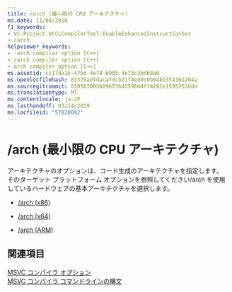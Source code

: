 ```yaml
---
title: /arch (最小限の CPU アーキテクチャ)
ms.date: 11/04/2016
f1_keywords:
- VC.Project.VCCLCompilerTool.EnableEnhancedInstructionSet
- /arch
helpviewer_keywords:
- -arch compiler option [C++]
- /arch compiler option [C++]
- arch compiler option [C++]
ms.assetid: cc17da15-47bd-4e74-b905-4e73c3bdb8a0
ms.openlocfilehash: 83379ad7daca7dcb21f4ed0c0b94bb354161204a
ms.sourcegitcommit: 8105b7003b89b73b4359644ff4281e1595352dda
ms.translationtype: MT
ms.contentlocale: ja-JP
ms.lasthandoff: 03/14/2019
ms.locfileid: "57820092"
---
```

# <a name="arch-minimum-cpu-architecture"></a>/arch (最小限の CPU アーキテクチャ)

アーキテクチャのオプションは、コード生成のアーキテクチャを指定します。 そのターゲット プラットフォーム オプションを参照してください/arch を使用しているハードウェアの基本アーキテクチャを選択します。

- [/arch (x86)](arch-x86.md)

- [/arch (x64)](arch-x64.md)

- [/arch (ARM)](arch-arm.md)

## <a name="see-also"></a>関連項目

[MSVC コンパイラ オプション](compiler-options.md)<br/>
[MSVC コンパイラ コマンドラインの構文](compiler-command-line-syntax.md)
